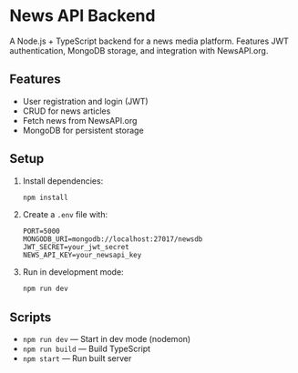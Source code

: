 # News API Backend

A Node.js + TypeScript backend for a news media platform. Features JWT authentication, MongoDB storage, and integration with NewsAPI.org.

## Features
- User registration and login (JWT)
- CRUD for news articles
- Fetch news from NewsAPI.org
- MongoDB for persistent storage

## Setup
1. Install dependencies:
   ```sh
   npm install
   ```
2. Create a `.env` file with:
   ```env
   PORT=5000
   MONGODB_URI=mongodb://localhost:27017/newsdb
   JWT_SECRET=your_jwt_secret
   NEWS_API_KEY=your_newsapi_key
   ```
3. Run in development mode:
   ```sh
   npm run dev
   ```

## Scripts
- `npm run dev` — Start in dev mode (nodemon)
- `npm run build` — Build TypeScript
- `npm start` — Run built server 